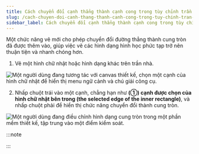 ```yaml
---
title: Cách chuyển đổi cạnh thẳng thành cạnh cong trong tùy chỉnh trần nhà
slug: /cach-chuyen-doi-canh-thang-thanh-canh-cong-trong-tuy-chinh-tran-nha
sidebar_label: Cách chuyển đổi cạnh thẳng thành cạnh cong trong tùy chỉnh trần nhà
---
```


Một chức năng vẽ mới cho phép chuyển đổi đường thẳng thành cung tròn đã được thêm vào, giúp việc vẽ các hình dạng hình học phức tạp trở nên thuận tiện và nhanh chóng hơn.

1. Vẽ một hình chữ nhật hoặc hình dạng khác trên trần nhà.

![Một người dùng đang tương tác với canvas thiết kế, chọn một cạnh của hình chữ nhật để hiển thị menu ngữ cảnh và chú giải công cụ.](https://storage.googleapis.com/jegavn_kb/image_jegavn/776.1.png)

2. Nhấp chuột trái vào một cạnh, chẳng hạn như **(①) cạnh được chọn của hình chữ nhật bên trong (the selected edge of the inner rectangle)**, và nhấp chuột phải để hiển thị chức năng chuyển đổi thành cung tròn.

![Một người dùng đang điều chỉnh hình dạng cung tròn trong một phần mềm thiết kế, tập trung vào một điểm kiểm soát.](https://storage.googleapis.com/jegavn_kb/image_jegavn/776.2.png)

:::note

:::